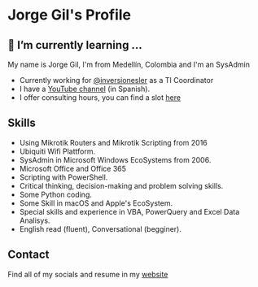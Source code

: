 # Jorge Gil's Profile 

## 🌱 I’m currently learning ...

My name is Jorge Gil, I'm from Medellín, Colombia and I'm an SysAdmin

* Currently working for [@inversionesler](https://github.com/inversionesler) as a TI Coordinator
* I have a [YouTube channel](https://youtube.com/jagilren) (in Spanish).
* I offer consulting hours, you can find a slot [here](https://jagilren.as.me)

## Skills

* Using Mikrotik Routers  and Mikrotik Scripting from 2016
* Ubiquiti Wifi Plattform.
* SysAdmin in Microsoft Windows EcoSystems from 2006.
* Microsoft Office and Office 365
* Scripting with PowerShell.
* Critical thinking, decision-making and problem solving skills.
* Some Python coding.
* Some Skill in macOS and Apple's EcoSystem.
* Special skills and experience in VBA, PowerQuery and Excel Data Analisys.
* English read (fluent), Conversational (begginer).

## Contact

Find all of my socials and resume in my [website](https://fredrikson.com.ar)


<!--
**jagilren/jagilren** is a ✨ _special_ ✨ repository because its `README.md` (this file) appears on your GitHub profile.

Here are some ideas to get you started:

- 🔭 I’m currently working on ...
- 🌱 I’m currently learning ...
- 👯 I’m looking to collaborate on ...
- 🤔 I’m looking for help with ...
- 💬 Ask me about ...
- 📫 How to reach me: ...
- 😄 Pronouns: ...
- ⚡ Fun fact: ...
-->

